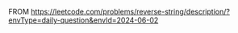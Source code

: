 FROM
https://leetcode.com/problems/reverse-string/description/?envType=daily-question&envId=2024-06-02